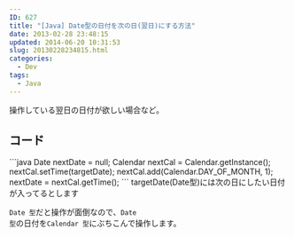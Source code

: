```yaml
---
ID: 627
title: "[Java] Date型の日付を次の日(翌日)にする方法"
date: 2013-02-28 23:48:15
updated: 2014-06-20 10:31:53
slug: 20130228234815.html
categories:
  - Dev
tags:
  - Java
---
```


操作している翌日の日付が欲しい場合など。

<!--more-->
<h2>コード</h2>
```java
Date nextDate = null;
Calendar nextCal = Calendar.getInstance();
nextCal.setTime(targetDate);
nextCal.add(Calendar.DAY_OF_MONTH, 1);
nextDate = nextCal.getTime();
```
<span class="text-muted">targetDate(Date型)には次の日にしたい日付が入ってるとします</span>

<code>Date 型</code>だと操作が面倒なので、<code>Date 型</code>の日付を<code>Calendar 型</code>にぶちこんで操作します。
